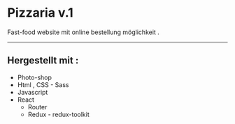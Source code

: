 # Pizzaria v.1

Fast-food website mit online bestellung möglichkeit .

---

## Hergestellt mit :

- Photo-shop
- Html , CSS - Sass
- Javascript
- React
  - Router
  - Redux - redux-toolkit
